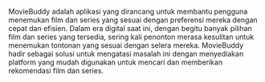 MovieBuddy adalah aplikasi yang dirancang untuk membantu pengguna menemukan film dan series yang sesuai dengan preferensi mereka dengan cepat dan efisien. Dalam era digital saat ini, dengan begitu banyak pilihan film dan series yang tersedia, sering kali penonton merasa kesulitan untuk menemukan tontonan yang sesuai dengan selera mereka. MovieBuddy hadir sebagai solusi untuk mengatasi masalah ini dengan menyediakan platform yang mudah digunakan untuk mencari dan memberikan rekomendasi film dan series.
